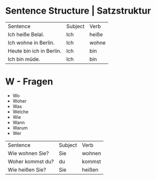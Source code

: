 # Sentence Structure | Satzstruktur 

<table>
  <tr>
    <td>Sentence</td>
    <td>Subject</td>
    <td>Verb</td>
  </tr>
  <tr>
    <td>Ich heiße Belal.</td>
    <td>Ich </td>
    <td>heiße </td>
  </tr>
  <tr>
    <td>Ich wohne in Berlin.</td>
    <td>Ich </td>
    <td>wohne </td>
  </tr>
  <tr>
    <td>Heute bin ich in Berlin.</td>
    <td>Ich </td>
    <td>bin </td>
  </tr>
  <tr>
    <td>Ich bin müde.</td>
    <td>Ich </td>
    <td>bin </td>
  </tr>
</table>

# W - Fragen
  - Wo
  - Woher
  - Was
  - Welche
  - Wie
  - Wann
  - Warum
  - Wer

<table>
  <tr>
    <td>Sentence</td>
    <td>Subject</td>
    <td>Verb</td>
  </tr>
  <tr>
    <td>Wie wohnen Sie?</td>
    <td>Sie </td>
    <td>wohnen </td>
  </tr>
  <tr>
    <td>Woher kommst du?</td>
    <td>du </td>
    <td>kommst </td>
  </tr>
  <tr>
    <td>Wie heißen Sie?</td>
    <td>Sie </td>
    <td>heißen </td>
  </tr>
</table>

